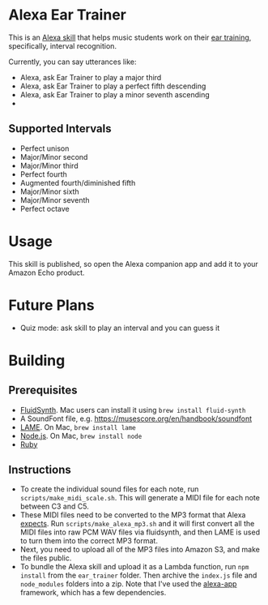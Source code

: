 # Alexa Ear Trainer

This is an [Alexa
skill](https://developer.amazon.com/appsandservices/solutions/alexa/alexa-skills-kit)
that helps music students work on their [ear
training](https://en.wikipedia.org/wiki/Ear_training), specifically,
interval recognition.

Currently, you can say utterances like:

- Alexa, ask Ear Trainer to play a major third
- Alexa, ask Ear Trainer to play a perfect fifth descending
- Alexa, ask Ear Trainer to play a minor seventh ascending
- 
## Supported Intervals
- Perfect unison
- Major/Minor second
- Major/Minor third
- Perfect fourth
- Augmented fourth/diminished fifth
- Major/Minor sixth
- Major/Minor seventh
- Perfect octave

# Usage
This skill is published, so open the Alexa companion app and add it to
your Amazon Echo product.

# Future Plans
- Quiz mode: ask skill to play an interval and you can guess it

# Building

## Prerequisites
- [FluidSynth](http://www.fluidsynth.org/). Mac users can install it
using `brew install fluid-synth`
- A SoundFont file, e.g. https://musescore.org/en/handbook/soundfont
- [LAME](http://lame.sourceforge.net/). On Mac, `brew install lame`
- [Node.js](https://nodejs.org/en/). On Mac, `brew install node`
- [Ruby](https://www.ruby-lang.org/en/)

## Instructions
- To create the individual sound files for each note, run
`scripts/make_midi_scale.sh`. This will generate a MIDI file for each
note between C3 and C5.
- These MIDI files need to be converted to the MP3 format that Alexa
[expects](https://developer.amazon.com/public/solutions/alexa/alexa-skills-kit/docs/speech-synthesis-markup-language-ssml-reference#audio).
Run `scripts/make_alexa_mp3.sh` and it will first convert all the MIDI files
into raw PCM WAV files via fluidsynth, and then LAME is used to turn
them into the correct MP3 format. 
- Next, you need to upload all of the MP3 files into Amazon S3, and make
the files public.
- To bundle the Alexa skill and upload it as a Lambda function, run `npm
install` from the `ear_trainer` folder. Then archive the `index.js` file and
`node_modules` folders into a zip. Note that I've used the [alexa-app](https://github.com/matt-kruse/alexa-app) framework, which has a few dependencies.


